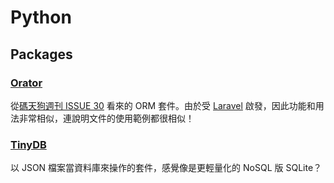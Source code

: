 # Python

## Packages

### [Orator](https://orator-orm.com/)

從[碼天狗週刊 ISSUE 30](http://weekly.codetengu.com/issues/30#start) 看來的 ORM 套件。由於受 [Laravel](https://laravel.com/) 啟發，因此功能和用法非常相似，連說明文件的使用範例都很相似！

### [TinyDB](https://tinydb.readthedocs.org/)

以 JSON 檔案當資料庫來操作的套件，感覺像是更輕量化的 NoSQL 版 SQLite？
